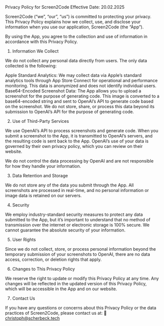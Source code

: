 Privacy Policy for Screen2Code
Effective Date: 20.02.2025

Screen2Code (“we”, “our”, “us”) is committed to protecting your privacy. This Privacy Policy explains how we collect, use, and disclose your information when you use our application, Screen2Code (the “App”).

By using the App, you agree to the collection and use of information in accordance with this Privacy Policy.

1. Information We Collect

We do not collect any personal data directly from users. The only data collected is the following:

Apple Standard Analytics: We may collect data via Apple’s standard analytics tools through App Store Connect for operational and performance monitoring. This data is anonymized and does not identify individual users.
Base64-Encoded Screenshot Data: The App allows you to upload a screenshot for the purpose of generating code. This image is converted to a base64-encoded string and sent to OpenAI’s API to generate code based on the screenshot.
We do not store, share, or process this data beyond its submission to OpenAI’s API for the purpose of generating code.

2. Use of Third-Party Services

We use OpenAI’s API to process screenshots and generate code. When you submit a screenshot to the App, it is transmitted to OpenAI’s servers, and the resulting code is sent back to the App. OpenAI’s use of your data is governed by their own privacy policy, which you can review on their website.

We do not control the data processing by OpenAI and are not responsible for how they handle your information.

3. Data Retention and Storage

We do not store any of the data you submit through the App. All screenshots are processed in real-time, and no personal information or image data is retained on our servers.

4. Security

We employ industry-standard security measures to protect any data submitted to the App, but it’s important to understand that no method of transmission over the internet or electronic storage is 100% secure. We cannot guarantee the absolute security of your information.

5. User Rights

Since we do not collect, store, or process personal information beyond the temporary submission of your screenshots to OpenAI, there are no data access, correction, or deletion rights that apply.

6. Changes to This Privacy Policy

We reserve the right to update or modify this Privacy Policy at any time. Any changes will be reflected in the updated version of this Privacy Policy, which will be accessible in the App and on our website.

7. Contact Us

If you have any questions or concerns about this Privacy Policy or the data practices of Screen2Code, please contact us at:
📧 christoph@scherbeck.tech
